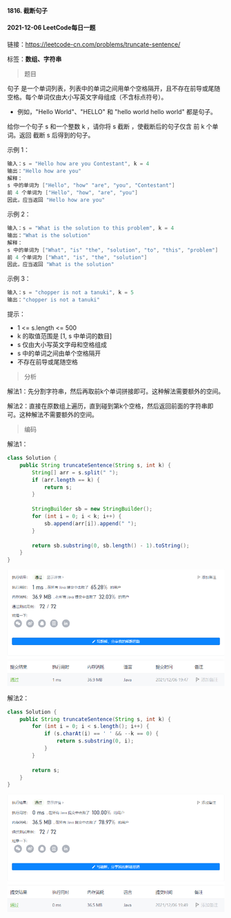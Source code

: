 #### 1816. 截断句子

#### 2021-12-06 LeetCode每日一题

链接：https://leetcode-cn.com/problems/truncate-sentence/

标签：**数组、字符串**

> 题目

句子 是一个单词列表，列表中的单词之间用单个空格隔开，且不存在前导或尾随空格。每个单词仅由大小写英文字母组成（不含标点符号）。

- 例如，"Hello World"、"HELLO" 和 "hello world hello world" 都是句子。

给你一个句子 s 和一个整数 k ，请你将 s 截断 ，使截断后的句子仅含 前 k 个单词。返回 截断 s 后得到的句子。

示例 1：

```java
输入：s = "Hello how are you Contestant", k = 4
输出："Hello how are you"
解释：
s 中的单词为 ["Hello", "how" "are", "you", "Contestant"]
前 4 个单词为 ["Hello", "how", "are", "you"]
因此，应当返回 "Hello how are you"
```

示例 2：

```java
输入：s = "What is the solution to this problem", k = 4
输出："What is the solution"
解释：
s 中的单词为 ["What", "is" "the", "solution", "to", "this", "problem"]
前 4 个单词为 ["What", "is", "the", "solution"]
因此，应当返回 "What is the solution"
```

示例 3：

```java
输入：s = "chopper is not a tanuki", k = 5
输出："chopper is not a tanuki"
```


提示：

- 1 <= s.length <= 500
- k 的取值范围是 [1,  s 中单词的数目]
- s 仅由大小写英文字母和空格组成
- s 中的单词之间由单个空格隔开
- 不存在前导或尾随空格

> 分析

解法1：先分割字符串，然后再取前k个单词拼接即可。这种解法需要额外的空间。

解法2：直接在原数组上遍历，直到碰到第k个空格，然后返回前面的字符串即可。这种解法不需要额外的空间。

> 编码

解法1：

```java
class Solution {
    public String truncateSentence(String s, int k) {
        String[] arr = s.split(" ");
        if (arr.length == k) {
            return s;
        }
        
        StringBuilder sb = new StringBuilder();
        for (int i = 0; i < k; i++) {
            sb.append(arr[i]).append(" ");
        }
        
        return sb.substring(0, sb.length() - 1).toString();
    }
}
```

![image-20211206194759201](1816.截断句子.assets/image-20211206194759201.png)

解法2：

```java
class Solution {
    public String truncateSentence(String s, int k) {
        for (int i = 0; i < s.length(); i++) {
            if (s.charAt(i) == ' ' && --k == 0) {
                return s.substring(0, i);
            }
        }

        return s;
    }
}
```

![image-20211206194952946](1816.截断句子.assets/image-20211206194952946.png)